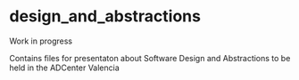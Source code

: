 # design_and_abstractions

Work in progress

Contains files for presentaton about Software Design and Abstractions to be held in the ADCenter Valencia

